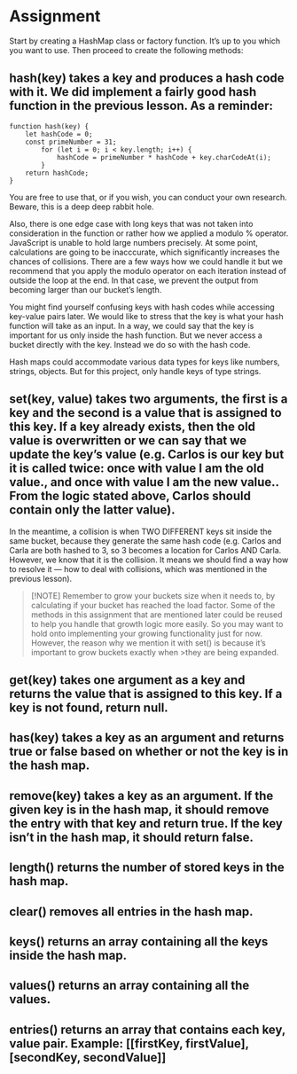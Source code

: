 # Assignment
Start by creating a HashMap class or factory function. It’s up to you which you want to use. Then proceed to create the following methods:

## hash(key) takes a key and produces a hash code with it. We did implement a fairly good hash function in the previous lesson. As a reminder:

```
function hash(key) {
    let hashCode = 0;
    const primeNumber = 31;
        for (let i = 0; i < key.length; i++) {
            hashCode = primeNumber * hashCode + key.charCodeAt(i);
        }
    return hashCode;
}
```
You are free to use that, or if you wish, you can conduct your own research. Beware, this is a deep deep rabbit hole.

Also, there is one edge case with long keys that was not taken into consideration in the function or rather how we applied a modulo % operator. JavaScript is unable to hold large numbers precisely. At some point, calculations are going to be inacccurate, which significantly increases the chances of collisions. There are a few ways how we could handle it but we recommend that you apply the modulo operator on each iteration instead of outside the loop at the end. In that case, we prevent the output from becoming larger than our bucket’s length.

You might find yourself confusing keys with hash codes while accessing key-value pairs later. We would like to stress that the key is what your hash function will take as an input. In a way, we could say that the key is important for us only inside the hash function. But we never access a bucket directly with the key. Instead we do so with the hash code.

Hash maps could accommodate various data types for keys like numbers, strings, objects. But for this project, only handle keys of type strings.

## set(key, value) takes two arguments, the first is a key and the second is a value that is assigned to this key. If a key already exists, then the old value is overwritten or we can say that we update the key’s value (e.g. Carlos is our key but it is called twice: once with value I am the old value., and once with value I am the new value.. From the logic stated above, Carlos should contain only the latter value).

In the meantime, a collision is when TWO DIFFERENT keys sit inside the same bucket, because they generate the same hash code (e.g. Carlos and Carla are both hashed to 3, so 3 becomes a location for Carlos AND Carla. However, we know that it is the collision. It means we should find a way how to resolve it — how to deal with collisions, which was mentioned in the previous lesson).

> [!NOTE] Remember to grow your buckets size when it needs to, by calculating if your bucket has reached the load factor.
> Some of the methods in this assignment that are mentioned later could be reused to help you handle that  growth logic more easily.
> So you may want to hold onto implementing your growing functionality just for now. However, the reason why we mention it with set() is because it’s important to grow buckets exactly when >they are being expanded.

## get(key) takes one argument as a key and returns the value that is assigned to this key. If a key is not found, return null.

## has(key) takes a key as an argument and returns true or false based on whether or not the key is in the hash map.

## remove(key) takes a key as an argument. If the given key is in the hash map, it should remove the entry with that key and return true. If the key isn’t in the hash map, it should return false.

## length() returns the number of stored keys in the hash map.

## clear() removes all entries in the hash map.

## keys() returns an array containing all the keys inside the hash map.

## values() returns an array containing all the values.

## entries() returns an array that contains each key, value pair. Example: [[firstKey, firstValue], [secondKey, secondValue]]